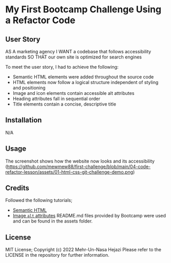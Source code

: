 # My First Bootcamp Challenge Using a Refactor Code
## User Story
AS A marketing agency
I WANT a codebase that follows accessibility standards
SO THAT our own site is optimized for search engines

To meet the user story, I had to achieve the following:
- Semantic HTML elements were added throughout the source code
- HTML elements now follow a logical structure independent of styling and positioning
- Image and icon elements contain accessible alt attributes
- Heading attributes fall in sequential order
- Title elements contain a concise, descriptive title
## Installation
N/A
## Usage
The screenshot shows how the website now looks and its accessibility
(https://github.com/mewmew88/first-challenge/blob/main/04-code-refactor-lesson/assets/01-html-css-git-challenge-demo.png)

## Credits
Followed the following tutorials; 
* [Semantic HTML](https://www.w3schools.com/html/html5_semantic_elements.asp)
* [Image `alt` attributes](https://www.w3schools.com/tags/att_img_alt.asp)
README.md files provided by Bootcamp were used and can be found in the assets folder.

## License
MIT License; Copyright (c) 2022 Mehr-Un-Nasa Hejazi
Please refer to the LICENSE in the repository for further information. 
